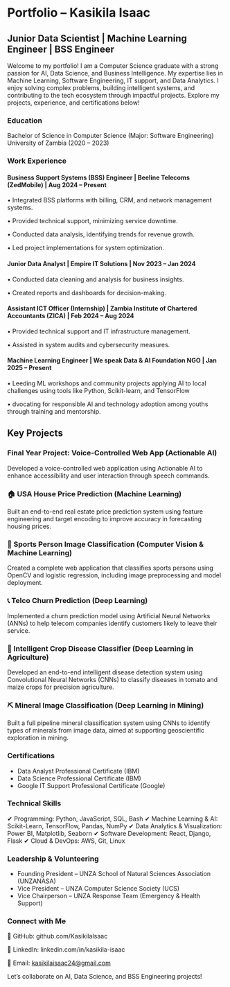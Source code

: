 # Portfolio – Kasikila Isaac
## Junior Data Scientist | Machine Learning Engineer | BSS Engineer
Welcome to my portfolio! I am a Computer Science graduate with a strong passion for AI, Data Science, and Business Intelligence. 
My expertise lies in Machine Learning, Software Engineering, IT support, and Data Analytics. I enjoy solving complex problems, building intelligent systems, and contributing to the tech ecosystem through impactful projects. 
Explore my projects, experience, and certifications below!

### Education
Bachelor of Science in Computer Science (Major: Software Engineering)
University of Zambia (2020 – 2023)

### Work Experience
#### Business Support Systems (BSS) Engineer | Beeline Telecoms (ZedMobile) | Aug 2024 – Present
•	Integrated BSS platforms with billing, CRM, and network management systems.

•	Provided technical support, minimizing service downtime.

•	Conducted data analysis, identifying trends for revenue growth.

•	Led project implementations for system optimization.
#### Junior Data Analyst | Empire IT Solutions | Nov 2023 – Jan 2024
•	Conducted data cleaning and analysis for business insights.

•	Created reports and dashboards for decision-making.
#### Assistant ICT Officer (Internship) | Zambia Institute of Chartered Accountants (ZICA) | Feb 2024 – Aug 2024
•	Provided technical support and IT infrastructure management.

•	Assisted in system audits and cybersecurity measures.
#### Machine Learning Engineer | We speak Data & AI Foundation NGO | Jan 2025 – Present
•	Leeding ML workshops and community projects applying AI to local challenges using tools like Python, Scikit-learn, and TensorFlow

•	dvocating for responsible AI and technology adoption among youths through training and mentorship.

## Key Projects

### Final Year Project: Voice-Controlled Web App (Actionable AI)  
Developed a voice-controlled web application using Actionable AI to enhance accessibility and user interaction through speech commands.
### 🏠 USA House Price Prediction (Machine Learning)  
Built an end-to-end real estate price prediction system using feature engineering and target encoding to improve accuracy in forecasting housing prices.
### 🏅 Sports Person Image Classification (Computer Vision & Machine Learning)  
Created a complete web application that classifies sports persons using OpenCV and logistic regression, including image preprocessing and model deployment.
### 📞 Telco Churn Prediction (Deep Learning)  
Implemented a churn prediction model using Artificial Neural Networks (ANNs) to help telecom companies identify customers likely to leave their service.
### 🌾 Intelligent Crop Disease Classifier (Deep Learning in Agriculture)  
Developed an end-to-end intelligent disease detection system using Convolutional Neural Networks (CNNs) to classify diseases in tomato and maize crops for precision agriculture.
### ⛏️ Mineral Image Classification (Deep Learning in Mining)  
Built a full pipeline mineral classification system using CNNs to identify types of minerals from image data, aimed at supporting geoscientific exploration in mining.

### Certifications
- Data Analyst Professional Certificate (IBM)
- Data Science Professional Certificate (IBM)
- Google IT Support Professional Certificate (Google)

### Technical Skills
✔ Programming: Python, JavaScript, SQL, Bash
✔ Machine Learning & AI: Scikit-Learn, TensorFlow, Pandas, NumPy
✔ Data Analytics & Visualization: Power BI, Matplotlib, Seaborn
✔ Software Development: React, Django, Flask
✔ Cloud & DevOps: AWS, Git, Linux

### Leadership & Volunteering
- Founding President – UNZA School of Natural Sciences Association (UNZANASA)
- Vice President – UNZA Computer Science Society (UCS)
- Vice Chairperson – UNZA Response Team (Emergency & Health Support)

### Connect with Me
🔗 GitHub: github.com/KasikilaIsaac

🔗 LinkedIn: linkedin.com/in/kasikila-isaac

📧 Email: kasikilaisaac24@gmail.com
  
Let’s collaborate on AI, Data Science, and BSS Engineering projects!

